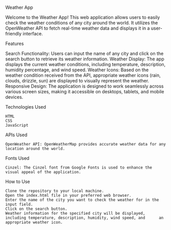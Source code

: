 Weather App

Welcome to the Weather App! This web application allows users to easily check the weather conditions of any city around the world. It utilizes the OpenWeather API to fetch real-time weather data and displays it in a user-friendly interface.

Features

 Search Functionality: Users can input the name of any city and click on the search button to retrieve its weather information.
 Weather Display: The app displays the current weather conditions, including temperature, description, humidity percentage, and wind speed.
 Weather Icons: Based on the weather condition received from the API, appropriate weather icons (rain, clouds, drizzle, sun) are displayed to visually represent the weather.
 Responsive Design: The application is designed to work seamlessly across various screen sizes, making it accessible on desktops, tablets, and mobile devices.

Technologies Used

    HTML
    CSS
    JavaScript

APIs Used

    OpenWeather API: OpenWeatherMap provides accurate weather data for any location around the world.

Fonts Used

    Cinzel: The Cinzel font from Google Fonts is used to enhance the visual appeal of the application.

How to Use

    Clone the repository to your local machine.
    Open the index.html file in your preferred web browser.
    Enter the name of the city you want to check the weather for in the input field.
    Click on the search button.
    Weather information for the specified city will be displayed, including temperature, description, humidity, wind speed, and      an appropriate weather icon.

